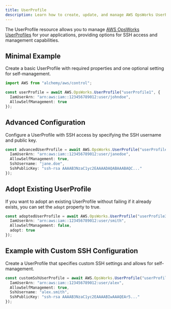 ```yaml
---
title: UserProfile
description: Learn how to create, update, and manage AWS OpsWorks UserProfiles using Alchemy Cloud Control.
---
```



The UserProfile resource allows you to manage [AWS OpsWorks UserProfiles](https://docs.aws.amazon.com/opsworks/latest/userguide/) for your applications, providing options for SSH access and management capabilities.

## Minimal Example

Create a basic UserProfile with required properties and one optional setting for self-management.

```ts
import AWS from "alchemy/aws/control";

const userProfile = await AWS.OpsWorks.UserProfile("userProfile1", {
  IamUserArn: "arn:aws:iam::123456789012:user/johndoe",
  AllowSelfManagement: true
});
```

## Advanced Configuration

Configure a UserProfile with SSH access by specifying the SSH username and public key.

```ts
const advancedUserProfile = await AWS.OpsWorks.UserProfile("userProfile2", {
  IamUserArn: "arn:aws:iam::123456789012:user/janedoe",
  AllowSelfManagement: true,
  SshUsername: "jane.doe",
  SshPublicKey: "ssh-rsa AAAAB3NzaC1yc2EAAAADAQABAAABAQC..."
});
```

## Adopt Existing UserProfile

If you want to adopt an existing UserProfile without failing if it already exists, you can set the `adopt` property to true.

```ts
const adoptedUserProfile = await AWS.OpsWorks.UserProfile("userProfile3", {
  IamUserArn: "arn:aws:iam::123456789012:user/smith",
  AllowSelfManagement: false,
  adopt: true
});
```

## Example with Custom SSH Configuration

Create a UserProfile that specifies custom SSH settings and allows for self-management.

```ts
const customSshUserProfile = await AWS.OpsWorks.UserProfile("userProfile4", {
  IamUserArn: "arn:aws:iam::123456789012:user/alex",
  AllowSelfManagement: true,
  SshUsername: "alex.smith",
  SshPublicKey: "ssh-rsa AAAAB3NzaC1yc2EAAAABIwAAAQEAr5..."
});
```
